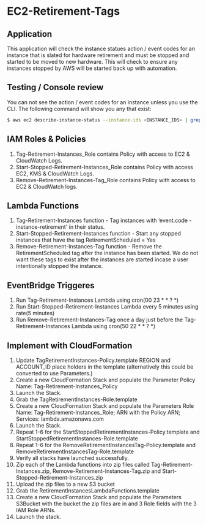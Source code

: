 # EC2-Retirement-Tags

## Application

This application will check the instance statues action / event codes for an instance that is slated for hardware retirement and must be stopped and started to be moved to new hardware. This will check to ensure any instances stopped by AWS will be started back up with automation.

## Testing / Console review

You can not see the action / event codes for an instance unless you use the CLI. The following command will show you any that exist:

```bash
$ aws ec2 describe-instance-status --instance-ids <INSTANCE_IDS> | grep "InstanceId\|Code\|Description"
```

## IAM Roles & Policies

1. Tag-Retirement-Instances_Role contains Policy with access to EC2 & CloudWatch Logs.
2. Start-Stopped-Retirement-Instances_Role contains Policy with access EC2, KMS & CloudWatch Logs.
3. Remove-Retirement-Instances-Tag_Role contains Policy with access to EC2 & CloudWatch logs.

## Lambda Functions

1. Tag-Retirement-Instances function - Tag instances with ‘event.code - instance-retirement' in their status. 
2. Start-Stopped-Retirement-Instances function - Start any stopped instances that have the tag RetirementScheduled = Yes 
3. Remove-Retirement-Instances-Tag function - Remove the RetirementScheduled tag after the instance has been started. We do not want these tags to exist after the instances are started incase a user intentionally stopped the instance.

## EventBridge Triggeres

1. Run Tag-Retirement-Instances Lambda using cron(00 23 * * ? *)
2. Run Start-Stopped-Retirement-Instances Lambda every 5 minutes using rate(5 minutes)
3. Run Remove-Retirement-Instances-Tag once a day just before the Tag-Retirement-Instances Lambda using cron(50 22 * * ? *)

## Implement with CloudFormation

1. Update TagRetirementInstances-Policy.template REGION and ACCOUNT_ID place holders in the template (alternatively this could be converted to use Parameters.) 
2. Create a new CloudFormation Stack and populate the Parameter Policy Name: Tag-Retirement-Instances_Policy
3. Launch the Stack.
4. Grab the TagRetirementInstances-Role.template
5. Create a new CloudFormation Stack and populate the Parameters Role Name: Tag-Retirement-Instances_Role; ARN with the Policy ARN; Services: lambda.amazonaws.com
6. Launch the Stack.
7. Repeat 1-6 for the StartStoppedRetirementInstances-Policy.template and StartStoppedRetirementInstances-Role.template
8. Repeat 1-6 for the RemoveRetirementInstancesTag-Policy.template and RemoveRetirementInstancesTag-Role.template
9. Verify all stacks have launched successfully.
10. Zip each of the Lambda functions into zip files called Tag-Retirement-Instances.zip, Remove-Retirement-Instances-Tag.zip and Start-Stopped-Retirement-Instances.zip
11. Upload the zip files to a new S3 bucket
12. Grab the RetirementInstancesLambdaFunctions.template
13. Create a new CloudFormation Stack and populate the Parameters S3Bucket with the bucket the zip files are in and 3 Role fields with the 3 IAM Role ARNs.
14. Launch the stack.
